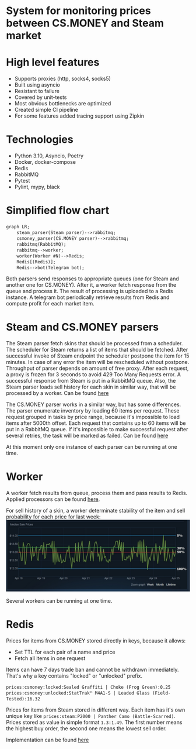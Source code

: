 # System for monitoring prices between CS.MONEY and Steam market

# High level features
* Supports proxies (http, socks4, socks5)
* Built using asyncio
* Resistant to failure
* Covered by unit-tests
* Most obvious bottlenecks are optimized
* Created simple CI pipeline
* For some features added tracing support using Zipkin

# Technologies
* Python 3.10, Asyncio, Poetry
* Docker, docker-compose
* Redis
* RabbitMQ
* Pytest
* Pylint, mypy, black

# Simplified flow chart

```mermaid
graph LR;
    steam_parser(Steam parser)-->rabbitmq;
    csmoney_parser(CS.MONEY parser)-->rabbitmq;
    rabbitmq(RabbitMQ);
    rabbitmq-->worker;
    worker(Worker #N)-->Redis;
    Redis[(Redis)];
    Redis-->bot(Telegram bot);
```

Both parsers send responses to appropriate queues (one for Steam and another one for CS.MONEY). After it, a worker fetch response from the queue and process it. The result of processing is uploaded to a Redis instance. A telegram bot periodically retrieve results from Redis and compute profit for each market item. 

# Steam and CS.MONEY parsers

The Steam parser fetch skins that should be processed from a scheduler. The scheduler for Steam returns a list of items that should be fetched. After successful invoke of Steam endpoint the scheduler postpone the item for 15 minutes. In case of any error the item will be rescheduled without postpone. Throughput of parser depends on amount of free proxy. After each request, a proxy is frozen for 3 seconds to avoid 429 Too Many Requests error. A successful response from Steam is put in a RabbitMQ queue. Also, the Steam parser loads sell history for each skin in similar way, that will be processed by a worker. Can be found [here](price_monitoring/parsers/steam)

The CS.MONEY parser works in a similar way, but has some differences. The parser enumerate inventory by loading 60 items per request. These request grouped in tasks by price range, because it's impossible to load items after 5000th offset. Each request that contains up to 60 items will be put in a RabbitMQ queue. If it's impossible to make successful request after several retries, the task will be marked as failed. Can be found [here](price_monitoring/parsers/csmoney)

At this moment only one instance of each parser can be running at one time.

# Worker

A worker fetch results from queue, process them and pass results to Redis. Applied processors can be found [here](price_monitoring/worker/processing).

For sell history of a skin, a worker determinate stability of the item and sell probability for each price for last week: ![Sell history analyzer](images/sell_history.jpg "Sell history analyzer")

Several workers can be running at one time. 

# Redis

Prices for items from CS.MONEY stored directly in keys, because it allows:
* Set TTL for each pair of a name and price
* Fetch all items in one request

Items can have 7 days trade ban and cannot be withdrawn immediately. That's why
a key contains "locked" or "unlocked" prefix.
```
prices:csmoney:locked:Sealed Graffiti | Choke (Frog Green):0.25
prices:csmoney:unlocked:StatTrak™ M4A1-S | Leaded Glass (Field-Tested):16.32
```

Prices for items from Steam stored in different way. Each item has it's own unique key like `prices:steam:P2000 | Panther Camo (Battle-Scarred)`. Prices stored as value in simple format `1.3:1.49`. The first number means the highest buy order, the second one means the lowest sell order.

Implementation can be found [here](price_monitoring/storage)